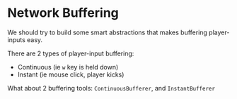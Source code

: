 

# Network Buffering

We should try to build some smart abstractions that makes buffering player-inputs easy.

There are 2 types of player-input buffering:
- Continuous (ie `w` key is held down)
- Instant (ie mouse click, player kicks)


What about 2 buffering tools: 
`ContinuousBufferer`, and `InstantBufferer`



















